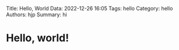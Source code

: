 Title: Hello, World
Data: 2022-12-26 16:05
Tags: hello
Category: hello
Authors: hjp
Summary: hi

# Hello, world!


